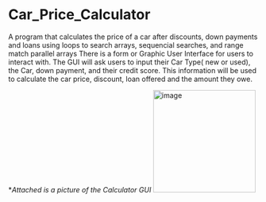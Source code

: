 # Car_Price_Calculator
A program that calculates the price of a car after discounts, down payments and loans using loops to search arrays, sequencial searches, and range match parallel arrays
There is a form or Graphic User Interface for users to interact with. The GUI will ask users to input their Car Type( new or used), the Car, down payment, and their credit score. This information will be used to calculate the car price, discount, loan offered and the amount they owe. 

*_Attached is a picture of the Calculator GUI_
<img width="206" alt="image" src="https://github.com/user-attachments/assets/d22785d5-e94b-4500-84f4-48a14793ad34">
